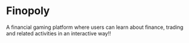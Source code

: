 # Finopoly
A financial gaming platform where users can learn about finance, trading and related activities in an interactive way!!
